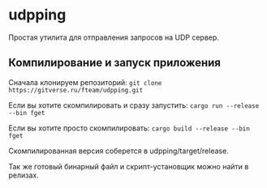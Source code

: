 # udpping

Простая утилита для отправления запросов на UDP сервер.


## Компилирование и запуск приложения


Сначала клонируем репозиторий:
`git clone https://gitverse.ru/fteam/udpping.git`


Если вы хотите скомпилировать и сразу запустить:
`cargo run --release --bin fget`


Если вы хотите просто скомпилировать:
`cargo build --release --bin fget`

Скомпилированная версия соберется в udpping/target/release.

Так же готовый бинарный файл и скрипт-установщик можно найти в релизах.